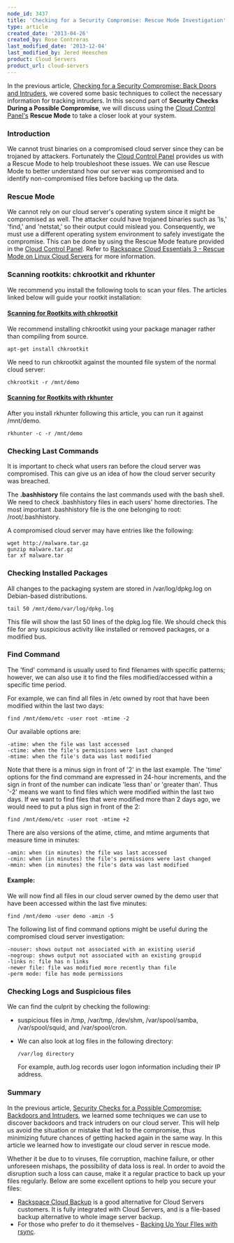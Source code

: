 ```yaml
---
node_id: 3437
title: 'Checking for a Security Compromise: Rescue Mode Investigation'
type: article
created_date: '2013-04-26'
created_by: Rose Contreras
last_modified_date: '2013-12-04'
last_modified_by: Jered Heeschen
product: Cloud Servers
product_url: cloud-servers
---
```


In the previous article, [Checking for a Security Compromise: Back Doors
and
Intruders](/how-to/checking-for-a-security-compromise-backdoors-and-intruders),
we covered some basic techniques to collect the necessary information
for tracking intruders. In this second part of **Security Checks During
a Possible Compromise**, we will discuss using the [Cloud Control
Panel's](https://mycloud.rackspace.com/) **Rescue Mode** to take a
closer look at your system.

### Introduction

We cannot trust binaries on a compromised cloud server since they can be
trojaned by attackers. Fortunately the [Cloud Control
Panel](https://mycloud.rackspace.com/) provides us with a Rescue Mode to
help troubleshoot these issues. We can use Rescue Mode to better
understand how our server was compromised and to identify
non-compromised files before backing up the data.

### Rescue Mode

We cannot rely on our cloud server's operating system since it might be
compromised as well. The attacker could have trojaned binaries such as
'ls,' 'find,' and 'netstat,' so their output could mislead you.
Consequently, we must use a different operating system environment to
safely investigate the compromise. This can be done by using the Rescue
Mode feature provided in the [Cloud Control
Panel](https://mycloud.rackspace.com/). Refer to [Rackspace Cloud
Essentials 3 - Rescue Mode on Linux Cloud
Servers](/knowledge_center/article/rackspace-cloud-essentials-3-rescue-mode-on-linux-cloud-servers-1) for
more information.

### Scanning rootkits: chkrootkit and rkhunter

We recommend you install the following tools to scan your files. The
articles linked below will guide your rootkit installation:

#### [Scanning for Rootkits with chkrootkit](/knowledge_center/article/scanning-for-rootkits-with-chkrootkit)

We recommend installing chkrootkit using your package manager rather
than compiling from source.

    apt-get install chkrootkit

We need to run chkrootkit against the mounted file system of the normal
cloud server:

    chkrootkit -r /mnt/demo

#### [Scanning for Rootkits with rkhunter](/knowledge_center/article/scanning-for-rootkits-with-rkhunter)

After you install rkhunter following this article, you can run it
against /mnt/demo.

    rkhunter -c -r /mnt/demo

### Checking Last Commands

It is important to check what users ran before the cloud server was
compromised. This can give us an idea of how the cloud server security
was breached.

The **.bashhistory** file contains the last commands used with the bash
shell. We need to check .bashhistory files in each users' home
directories. The most important .bashhistory file is the one belonging
to root: /root/.bashhistory.

A compromised cloud server may have entries like the following:

    wget http://malware.tar.gz
    gunzip malware.tar.gz
    tar xf malware.tar

### Checking Installed Packages

All changes to the packaging system are stored in /var/log/dpkg.log on
Debian-based distributions.

    tail 50 /mnt/demo/var/log/dpkg.log

This file will show the last 50 lines of the dpkg.log file. We should
check this file for any suspicious activity like installed or removed
packages, or a modified bus.

### Find Command

The 'find' command is usually used to find filenames with specific
patterns; however, we can also use it to find the files
modified/accessed within a specific time period.

For example, we can find all files in /etc owned by root that have been
modified within the last two days:

    find /mnt/demo/etc -user root -mtime -2

Our available options are:

    -atime: when the file was last accessed
    -ctime: when the file's permissions were last changed
    -mtime: when the file's data was last modified

Note that there is a minus sign in front of '2' in the last example. The
'time' options for the find command are expressed in 24-hour increments,
and the sign in front of the number can indicate 'less than' or 'greater
than'. Thus '-2' means we want to find files which were modified within
the last two days. If we want to find files that were modified more than
2 days ago, we would need to put a plus sign in front of the 2:

    find /mnt/demo/etc -user root -mtime +2

There are also versions of the atime, ctime, and mtime arguments that
measure time in minutes:

    -amin: when (in minutes) the file was last accessed
    -cmin: when (in minutes) the file's permissions were last changed
    -mmin: when (in minutes) the file's data was last modified

#### Example:

We will now find all files in our cloud server owned by the demo user
that have been accessed within the last five minutes:

    find /mnt/demo -user demo -amin -5

The following list of find command options might be useful during the
compromised cloud server investigation:

    -nouser: shows output not associated with an existing userid
    -nogroup: shows output not associated with an existing groupid
    -links n: file has n links
    -newer file: file was modified more recently than file
    -perm mode: file has mode permissions

### Checking Logs and Suspicious files

We can find the culprit by checking the following:

-   suspicious files in /tmp, /var/tmp, /dev/shm, /var/spool/samba,
    /var/spool/squid, and /var/spool/cron.
-   We can also look at log files in the following directory:

        /var/log directory

    For example, auth.log records user logon information including their
    IP address.

### Summary

In the previous article, [Security Checks for a Possible Compromise:
Backdoors and
Intruders](/how-to/checking-for-a-security-compromise-backdoors-and-intruders),
we learned some techniques we can use to discover backdoors and track
intruders on our cloud server. This will help us avoid the situation or
mistake that led to the compromise, thus minimizing future chances of
getting hacked again in the same way. In this article we learned how to
investigate our cloud server in rescue mode.

Whether it be due to to viruses, file corruption, machine failure, or
other unforeseen mishaps, the possibility of data loss is real. In order
to avoid the disruption such a loss can cause, make it a regular
practice to back up your files regularly. Below are some excellent
options to help you secure your files:

-   [Rackspace Cloud Backup](http://www.rackspace.com/cloud/backup/) is
    a good alternative for Cloud Servers customers. It is fully
    integrated with Cloud Servers, and is a file-based backup
    alternative to whole image server backup.
-   For those who prefer to do it themselves - [Backing Up Your Flles
    with
    rsync](/how-to/backing-up-your-files-with-rsync).



